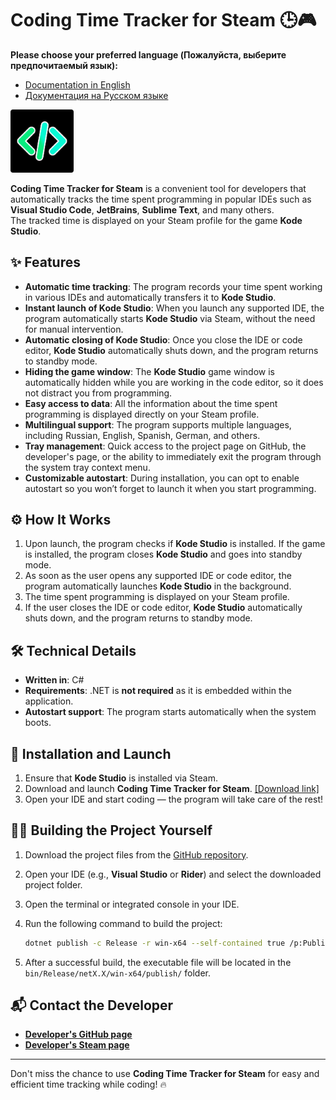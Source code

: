 # Coding Time Tracker for Steam 🕒🎮

**Please choose your preferred language (Пожалуйста, выберите предпочитаемый язык):**

- [Documentation in English](README.md)
- [Документация на Русском языке](README.ru.md)

<img src="/Resources/codePreview.png" alt="Logotype" width="20%">

**Coding Time Tracker for Steam** is a convenient tool for developers that automatically tracks the time spent programming in popular IDEs such as **Visual Studio Code**, **JetBrains**, **Sublime Text**, and many others.  
The tracked time is displayed on your Steam profile for the game **Kode Studio**.

## ✨ Features

- **Automatic time tracking**: The program records your time spent working in various IDEs and automatically transfers it to **Kode Studio**.
- **Instant launch of Kode Studio**: When you launch any supported IDE, the program automatically starts **Kode Studio** via Steam, without the need for manual intervention.
- **Automatic closing of Kode Studio**: Once you close the IDE or code editor, **Kode Studio** automatically shuts down, and the program returns to standby mode.
- **Hiding the game window**: The **Kode Studio** game window is automatically hidden while you are working in the code editor, so it does not distract you from programming.
- **Easy access to data**: All the information about the time spent programming is displayed directly on your Steam profile.
- **Multilingual support**: The program supports multiple languages, including Russian, English, Spanish, German, and others.
- **Tray management**: Quick access to the project page on GitHub, the developer's page, or the ability to immediately exit the program through the system tray context menu.
- **Customizable autostart**: During installation, you can opt to enable autostart so you won’t forget to launch it when you start programming.

## ⚙️ How It Works

1. Upon launch, the program checks if **Kode Studio** is installed. If the game is installed, the program closes **Kode Studio** and goes into standby mode.
2. As soon as the user opens any supported IDE or code editor, the program automatically launches **Kode Studio** in the background.
3. The time spent programming is displayed on your Steam profile.
4. If the user closes the IDE or code editor, **Kode Studio** automatically shuts down, and the program returns to standby mode.

## 🛠️ Technical Details

- **Written in**: C#
- **Requirements**: .NET is **not required** as it is embedded within the application.
- **Autostart support**: The program starts automatically when the system boots.

## 🚀 Installation and Launch

1. Ensure that **Kode Studio** is installed via Steam.
2. Download and launch **Coding Time Tracker for Steam**. [[Download link]](https://github.com/Chelovedus/Coding-Time-Tracker-For-Steam/releases/download/Release/CodingTimeTrackerForSteam_Installer.exe)
3. Open your IDE and start coding — the program will take care of the rest!

## 🧑‍💻 Building the Project Yourself

1. Download the project files from the [GitHub repository]([https://github.com/](https://github.com/Chelovedus/Coding-Time-Tracker-For-Steam/archive/refs/tags/Release.zip)).
2. Open your IDE (e.g., **Visual Studio** or **Rider**) and select the downloaded project folder.
3. Open the terminal or integrated console in your IDE.
4. Run the following command to build the project:

    ```bash
    dotnet publish -c Release -r win-x64 --self-contained true /p:PublishSingleFile=true /p:EnableCompressionInSingleFile=true
    ```

5. After a successful build, the executable file will be located in the `bin/Release/netX.X/win-x64/publish/` folder.

## 📬 Contact the Developer

- **[Developer's GitHub page](https://github.com/Chelovedus)**
- **[Developer's Steam page](https://steamcommunity.com/id/superfrost/)**

---

Don't miss the chance to use **Coding Time Tracker for Steam** for easy and efficient time tracking while coding! 🔥
